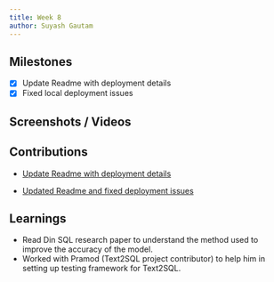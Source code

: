 ```yaml
---
title: Week 8
author: Suyash Gautam
---
```


## Milestones
- [x] Update Readme with deployment details
- [x] Fixed local deployment issues

## Screenshots / Videos 

## Contributions

- [Update Readme with deployment details](https://github.com/Sunbird-cQube/cQubeChat/issues/27)

- [Updated Readme and fixed deployment issues](https://github.com/Sunbird-cQube/cQubeChat/pull/28)

## Learnings

- Read Din SQL research paper to understand the method used to improve the accuracy of the model.
- Worked with Pramod (Text2SQL project contributor) to help him in setting up testing framework for Text2SQL.